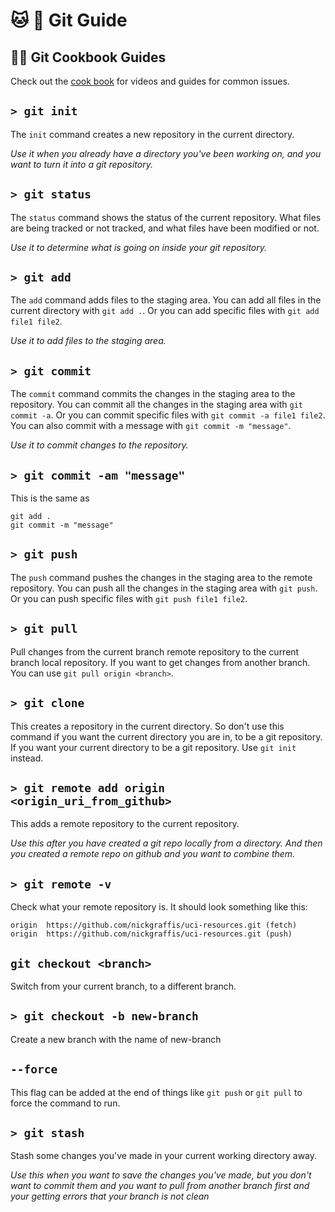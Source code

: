 # :cat: :octopus: Git Guide

## :man_cook: Git Cookbook Guides
Check out the [cook book](/gitcookbook) for videos and guides for common issues.

## `> git init`
The `init` command creates a new repository in the current directory.

_Use it when you already have a directory you've been working on, and you want to turn it into a git repository._

## `> git status`
The `status` command shows the status of the current repository. What files are being tracked or not tracked, and what files have been modified or not.

_Use it to determine what is going on inside your git repository._

## `> git add`
The `add` command adds files to the staging area. You can add all files in the current directory with `git add .`. Or you can add specific files with `git add file1 file2`.

_Use it to add files to the staging area._

## `> git commit`
The `commit` command commits the changes in the staging area to the repository. You can commit all the changes in the staging area with `git commit -a`. Or you can commit specific files with `git commit -a file1 file2`. You can also commit with a message with `git commit -m "message"`.

_Use it to commit changes to the repository._

## `> git commit -am "message"`
This is the same as 
```
git add .
git commit -m "message"
```

## `> git push`
The `push` command pushes the changes in the staging area to the remote repository. You can push all the changes in the staging area with `git push`. Or you can push specific files with `git push file1 file2`.

## `> git pull`
Pull changes from the current branch remote repository to the current branch local repository.
If you want to get changes from another branch. You can use `git pull origin <branch>`.

## `> git clone`
This creates a repository in the current directory. So don't use this command if you want the current directory you are in, to be a git repository. If you want your current directory to be a git repository. Use `git init` instead.

## `> git remote add origin <origin_uri_from_github>`
This adds a remote repository to the current repository.

_Use this after you have created a git repo locally from a directory. And then you created a remote repo on github and you want to combine them._

## `> git remote -v`
Check what your remote repository is. It should look something like this:
```
origin	https://github.com/nickgraffis/uci-resources.git (fetch)
origin	https://github.com/nickgraffis/uci-resources.git (push)
```

## `git checkout <branch>`
Switch from your current branch, to a different branch.

## `> git checkout -b new-branch`
Create a new branch with the name of new-branch

## `--force`
This flag can be added at the end of things like `git push` or `git pull` to force the command to run.

## `> git stash`
Stash some changes you've made in your current working directory away.

_Use this when you want to save the changes you've made, but you don't want to commit them and you want to pull from another branch first and your getting errors that your branch is not clean_